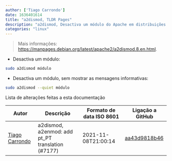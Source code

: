 ```yaml
---
author: ['Tiago Carrondo']
date: 1636401614
title: "a2dismod, TLDR Pages"
description: "a2dismod, Desactiva um módulo do Apache em distribuições baseadas em Debian."
categories: "linux"
---
```

> Mais informações: <https://manpages.debian.org/latest/apache2/a2dismod.8.en.html>.

- Desactiva um módulo:

```bash
sudo a2dismod módulo
```

- Desactiva um módulo, sem mostrar as mensagens informativas:

```bash
sudo a2dismod --quiet módulo
```
Lista de alterações feitas a esta documentação


Autor | Descrição | Formato de data ISO 8601 | Ligação a GitHub
------|-----|-----|-----
[Tiago Carrondo](mailto:2323546+tcarrondo@users.noreply.github.com) | a2dismod, a2enmod: add pt_PT translation (#7177) | 2021-11-08T21:00:14 | [aa43d9818b46](https://github.com/tldr-pages/tldr/commit/aa43d9818b46cd25c5ceac43302c3130cf7b8649)

